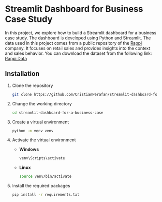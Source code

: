 # **Streamlit Dashboard for Business Case Study**

In this project, we explore how to build a Streamlit dashboard for a business case study. The dashboard is developed using Python and Streamlit. The data used in this project comes from a public repository of the [Rappi](https://www.rappi.com/) company. It focuses on retail sales and provides insights into the context and sales behavior. You can download the dataset from the following link: [Rappi Data](https://github.com/rappiinc/Rappi_Data_Analytics)


## **Installation**

1. Clone the repository
    ```bash
    git clone https://github.com/CristianPerafan/streamlit-dashboard-for-a-business-case
    ```
2. Change the working directory
    ```bash
    cd streamlit-dashboard-for-a-business-case
    ```

3. Create a virtual environment
    ```bash
    python -m venv venv
    ```

4. Activate the virtual environment
    - **Windows**
        ```bash
        venv\Scripts\activate
        ```
    - **Linux**
        ```bash
        source venv/bin/activate
        ```
5. Install the required packages
    ```bash
    pip install -r requirements.txt
    ```